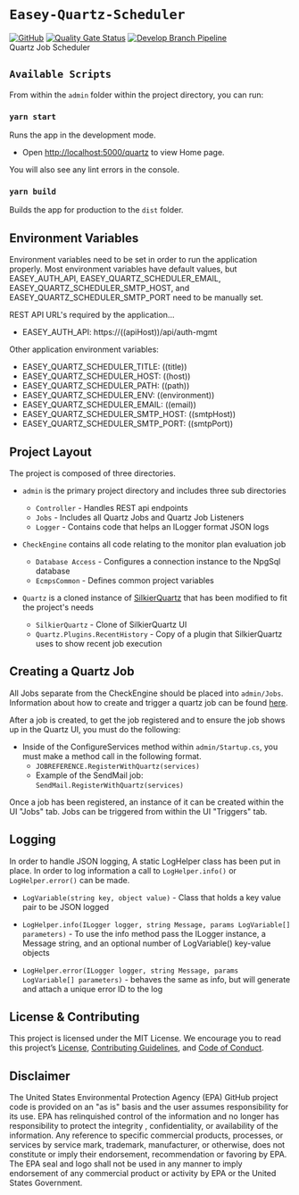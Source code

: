 # `Easey-Quartz-Scheduler`

[![GitHub](https://img.shields.io/github/license/US-EPA-CAMD/easey-ecmps-ui)](https://github.com/US-EPA-CAMD/easey-ecmps-ui/blob/develop/LICENSE)
[![Quality Gate Status](https://sonarcloud.io/api/project_badges/measure?project=US-EPA-CAMD_easey-quartz-scheduler&metric=alert_status)](https://sonarcloud.io/dashboard?id=US-EPA-CAMD_easey-quartz-scheduler)
[![Develop Branch Pipeline](https://github.com/US-EPA-CAMD/easey-quartz-scheduler/workflows/Develop%20Branch%20Workflow/badge.svg)](https://github.com/US-EPA-CAMD/easey-ecmps-ui/actions)<br>
Quartz Job Scheduler

## `Available Scripts`

From within the `admin` folder within the project directory, you can run:

### `yarn start`

Runs the app in the development mode.<br />

- Open [http://localhost:5000/quartz](http://localhost:5000/quartz) to view Home page.

You will also see any lint errors in the console.

### `yarn build`

Builds the app for production to the `dist` folder.<br />

## Environment Variables

Environment variables need to be set in order to run the application properly. Most environment variables have default values, but EASEY_AUTH_API, EASEY_QUARTZ_SCHEDULER_EMAIL, EASEY_QUARTZ_SCHEDULER_SMTP_HOST, and EASEY_QUARTZ_SCHEDULER_SMTP_PORT need to be manually set. 

REST API URL's required by the application...

- EASEY_AUTH_API: https://((apiHost))/api/auth-mgmt

Other application environment variables:

- EASEY_QUARTZ_SCHEDULER_TITLE: ((title))  
- EASEY_QUARTZ_SCHEDULER_HOST: ((host))  
- EASEY_QUARTZ_SCHEDULER_PATH: ((path))  
- EASEY_QUARTZ_SCHEDULER_ENV: ((environment))  
- EASEY_QUARTZ_SCHEDULER_EMAIL: ((email))  
- EASEY_QUARTZ_SCHEDULER_SMTP_HOST: ((smtpHost))  
- EASEY_QUARTZ_SCHEDULER_SMTP_PORT: ((smtpPort))

## Project Layout

The project is composed of three directories. 

- `admin` is the primary project directory and includes three sub directories
	- `Controller` - Handles REST api endpoints
	- `Jobs` - Includes all Quartz Jobs and Quartz Job Listeners 
	- `Logger` - Contains code that helps an ILogger format JSON logs

- `CheckEngine` contains all code relating to the monitor plan evaluation job
	- `Database Access` - Configures a connection instance to the NpgSql database 
	- `EcmpsCommon` - Defines common project variables 
- `Quartz` is a cloned instance of [SilkierQuartz](https://github.com/maikebing/SilkierQuartz) that has been modified to fit the project's needs
	- `SilkierQuartz` - Clone of SilkierQuartz UI
	- `Quartz.Plugins.RecentHistory` - Copy of a plugin that SilkierQuartz uses to show recent job execution

## Creating a Quartz Job

All Jobs separate from the CheckEngine should be placed into `admin/Jobs`. Information about how to create and trigger a quartz job can be found [here](https://www.quartz-scheduler.net/documentation/quartz-3.x/tutorial/jobs-and-triggers.html#the-quartz-api).

After a job is created, to get the job registered and to ensure the job shows up in the Quartz UI, you must do the following: 

- Inside of the ConfigureServices method within `admin/Startup.cs`, you must make a method call in the following format. 
	- `JOBREFERENCE.RegisterWithQuartz(services)`
	- Example of the SendMail job: `SendMail.RegisterWithQuartz(services)`

Once a job has been registered, an instance of it can be created within the UI "Jobs" tab. Jobs can be triggered from within the UI "Triggers" tab. 

## Logging

In order to handle JSON logging, A static LogHelper class has been put in place. In order to log information a call to `LogHelper.info()` or `LogHelper.error()` can be made. 

- `LogVariable(string key, object value)` - Class that holds a key value pair to be JSON logged

- `LogHelper.info(ILogger logger, string Message, params LogVariable[] parameters)` - To use the info method pass the ILogger instance, a Message string, and an optional number of LogVariable() key-value objects
- `LogHelper.error(ILogger logger, string Message, params LogVariable[] parameters)` - behaves the same as info, but will generate and attach a unique error ID to the log
 
## License & Contributing

This project is licensed under the MIT License. We encourage you to read this project’s [License](LICENSE), [Contributing Guidelines](CONTRIBUTING.md), and [Code of Conduct](CODE_OF_CONDUCT.md).

## Disclaimer

The United States Environmental Protection Agency (EPA) GitHub project code is provided on an "as is" basis and the user assumes responsibility for its use. EPA has relinquished control of the information and no longer has responsibility to protect the integrity , confidentiality, or availability of the information. Any reference to specific commercial products, processes, or services by service mark, trademark, manufacturer, or otherwise, does not constitute or imply their endorsement, recommendation or favoring by EPA. The EPA seal and logo shall not be used in any manner to imply endorsement of any commercial product or activity by EPA or the United States Government.
